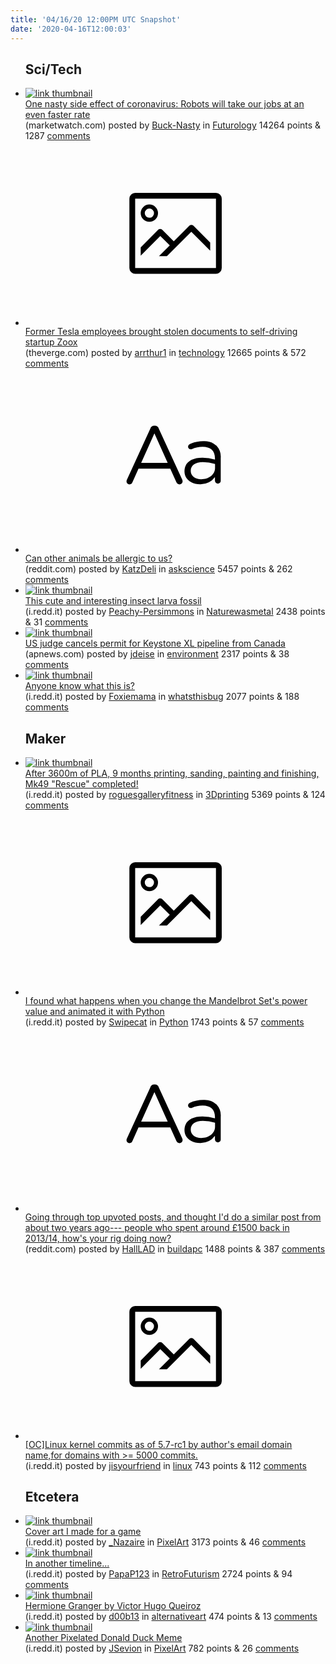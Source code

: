 ```yaml
---
title: '04/16/20 12:00PM UTC Snapshot'
date: '2020-04-16T12:00:03'
---
```

<ul>
<h2>Sci/Tech</h2>

<li><a href='https://www.marketwatch.com/story/one-side-effect-of-coronavirus-robots-will-take-our-jobs-at-an-even-faster-rate-2020-04-13'><img src='https://b.thumbs.redditmedia.com/8zq2_DyXl1PsIJgRrdLunZa4vhzphmn0FW5druz7HvM.jpg' alt='link thumbnail'></a><div><div class='linkTitle'><a href='https://www.marketwatch.com/story/one-side-effect-of-coronavirus-robots-will-take-our-jobs-at-an-even-faster-rate-2020-04-13'>One nasty side effect of coronavirus: Robots will take our jobs at an even faster rate</a></div>(marketwatch.com) posted by <a href='https://www.reddit.com/user/Buck-Nasty'>Buck-Nasty</a> in <a href='https://www.reddit.com/r/Futurology'>Futurology</a> 14264 points & 1287 <a href='https://www.reddit.com/r/Futurology/comments/g1zgm5/one_nasty_side_effect_of_coronavirus_robots_will/'>comments</a></div></li>

<li><a href='https://www.theverge.com/2020/4/15/21222763/tesla-zoox-startup-lawsuit-settlement-autonomous-driving'><svg version='1.1' viewBox='-34 -14 104 64' preserveAspectRatio='xMidYMid meet' xmlns='http://www.w3.org/2000/svg' xmlns:xlink='http://www.w3.org/1999/xlink'>
    <title>link thumbnail</title>
    <path d='M32,4H4A2,2,0,0,0,2,6V30a2,2,0,0,0,2,2H32a2,2,0,0,0,2-2V6A2,2,0,0,0,32,4ZM4,30V6H32V30Z'></path>
    <path d='M8.92,14a3,3,0,1,0-3-3A3,3,0,0,0,8.92,14Zm0-4.6A1.6,1.6,0,1,1,7.33,11,1.6,1.6,0,0,1,8.92,9.41Z'></path>
    <path d='M22.78,15.37l-5.4,5.4-4-4a1,1,0,0,0-1.41,0L5.92,22.9v2.83l6.79-6.79L16,22.18l-3.75,3.75H15l8.45-8.45L30,24V21.18l-5.81-5.81A1,1,0,0,0,22.78,15.37Z'></path>
    </svg></a><div><div class='linkTitle'><a href='https://www.theverge.com/2020/4/15/21222763/tesla-zoox-startup-lawsuit-settlement-autonomous-driving'>Former Tesla employees brought stolen documents to self-driving startup Zoox</a></div>(theverge.com) posted by <a href='https://www.reddit.com/user/arrthur1'>arrthur1</a> in <a href='https://www.reddit.com/r/technology'>technology</a> 12665 points & 572 <a href='https://www.reddit.com/r/technology/comments/g22ooh/former_tesla_employees_brought_stolen_documents/'>comments</a></div></li>

<li><a href='https://www.reddit.com/r/askscience/comments/g25krx/can_other_animals_be_allergic_to_us/'><svg version='1.1' viewBox='-34 -12 104 64' preserveAspectRatio='xMidYMid slice' xmlns='http://www.w3.org/2000/svg' xmlns:xlink='http://www.w3.org/1999/xlink'>
    <title>text link thumbnail</title>
    <path d='M12.19,8.84a1.45,1.45,0,0,0-1.4-1h-.12a1.46,1.46,0,0,0-1.42,1L1.14,26.56a1.29,1.29,0,0,0-.14.59,1,1,0,0,0,1,1,1.12,1.12,0,0,0,1.08-.77l2.08-4.65h11l2.08,4.59a1.24,1.24,0,0,0,1.12.83,1.08,1.08,0,0,0,1.08-1.08,1.64,1.64,0,0,0-.14-.57ZM6.08,20.71l4.59-10.22,4.6,10.22Z'>
    </path>
    <path d='M32.24,14.78A6.35,6.35,0,0,0,27.6,13.2a11.36,11.36,0,0,0-4.7,1,1,1,0,0,0-.58.89,1,1,0,0,0,.94.92,1.23,1.23,0,0,0,.39-.08,8.87,8.87,0,0,1,3.72-.81c2.7,0,4.28,1.33,4.28,3.92v.5a15.29,15.29,0,0,0-4.42-.61c-3.64,0-6.14,1.61-6.14,4.64v.05c0,2.95,2.7,4.48,5.37,4.48a6.29,6.29,0,0,0,5.19-2.48V26.9a1,1,0,0,0,1,1,1,1,0,0,0,1-1.06V19A5.71,5.71,0,0,0,32.24,14.78Zm-.56,7.7c0,2.28-2.17,3.89-4.81,3.89-1.94,0-3.61-1.06-3.61-2.86v-.06c0-1.8,1.5-3,4.2-3a15.2,15.2,0,0,1,4.22.61Z'>
    </path>
    </svg></a><div><div class='linkTitle'><a href='https://www.reddit.com/r/askscience/comments/g25krx/can_other_animals_be_allergic_to_us/'>Can other animals be allergic to us?</a></div>(reddit.com) posted by <a href='https://www.reddit.com/user/KatzDeli'>KatzDeli</a> in <a href='https://www.reddit.com/r/askscience'>askscience</a> 5457 points & 262 <a href='https://www.reddit.com/r/askscience/comments/g25krx/can_other_animals_be_allergic_to_us/'>comments</a></div></li>

<li><a href='https://i.redd.it/mdxftvctczs41.jpg'><img src='https://b.thumbs.redditmedia.com/F5Q8roUK2OAvKaRa54UPuxQSJmYCX1dxNbMxUe7OBKc.jpg' alt='link thumbnail'></a><div><div class='linkTitle'><a href='https://i.redd.it/mdxftvctczs41.jpg'>This cute and interesting insect larva fossil</a></div>(i.redd.it) posted by <a href='https://www.reddit.com/user/Peachy-Persimmons'>Peachy-Persimmons</a> in <a href='https://www.reddit.com/r/Naturewasmetal'>Naturewasmetal</a> 2438 points & 31 <a href='https://www.reddit.com/r/Naturewasmetal/comments/g1rhv5/this_cute_and_interesting_insect_larva_fossil/'>comments</a></div></li>

<li><a href='https://apnews.com/89e3f21d344db86b8743665ea66b892c'><img src='https://b.thumbs.redditmedia.com/npoO77asxefjLpJhlbioav0jqhfLfdeeXJd1NCfLius.jpg' alt='link thumbnail'></a><div><div class='linkTitle'><a href='https://apnews.com/89e3f21d344db86b8743665ea66b892c'>US judge cancels permit for Keystone XL pipeline from Canada</a></div>(apnews.com) posted by <a href='https://www.reddit.com/user/jdeise'>jdeise</a> in <a href='https://www.reddit.com/r/environment'>environment</a> 2317 points & 38 <a href='https://www.reddit.com/r/environment/comments/g245zb/us_judge_cancels_permit_for_keystone_xl_pipeline/'>comments</a></div></li>

<li><a href='https://i.redd.it/rrf4ck0qszs41.jpg'><img src='https://b.thumbs.redditmedia.com/XAUXd2lu5Ql6tUh_Y3NtVVOapu1fj_SuoWrzSAcau_E.jpg' alt='link thumbnail'></a><div><div class='linkTitle'><a href='https://i.redd.it/rrf4ck0qszs41.jpg'>Anyone know what this is?</a></div>(i.redd.it) posted by <a href='https://www.reddit.com/user/Foxiemama'>Foxiemama</a> in <a href='https://www.reddit.com/r/whatsthisbug'>whatsthisbug</a> 2077 points & 188 <a href='https://www.reddit.com/r/whatsthisbug/comments/g1t14x/anyone_know_what_this_is/'>comments</a></div></li>

<h2>Maker</h2>

<li><a href='https://i.redd.it/mdaf1nu811t41.jpg'><img src='https://b.thumbs.redditmedia.com/z0R0u5XC9S1DLc-41rMaKeMhCi9puyGBUCLQ3hdK4vM.jpg' alt='link thumbnail'></a><div><div class='linkTitle'><a href='https://i.redd.it/mdaf1nu811t41.jpg'>After 3600m of PLA, 9 months printing, sanding, painting and finishing, Mk49 "Rescue" completed!</a></div>(i.redd.it) posted by <a href='https://www.reddit.com/user/roguesgalleryfitness'>roguesgalleryfitness</a> in <a href='https://www.reddit.com/r/3Dprinting'>3Dprinting</a> 5369 points & 124 <a href='https://www.reddit.com/r/3Dprinting/comments/g1xz2q/after_3600m_of_pla_9_months_printing_sanding/'>comments</a></div></li>

<li><a href='https://i.redd.it/u2r68zcwx0t41.gif'><svg version='1.1' viewBox='-34 -14 104 64' preserveAspectRatio='xMidYMid meet' xmlns='http://www.w3.org/2000/svg' xmlns:xlink='http://www.w3.org/1999/xlink'>
    <title>link thumbnail</title>
    <path d='M32,4H4A2,2,0,0,0,2,6V30a2,2,0,0,0,2,2H32a2,2,0,0,0,2-2V6A2,2,0,0,0,32,4ZM4,30V6H32V30Z'></path>
    <path d='M8.92,14a3,3,0,1,0-3-3A3,3,0,0,0,8.92,14Zm0-4.6A1.6,1.6,0,1,1,7.33,11,1.6,1.6,0,0,1,8.92,9.41Z'></path>
    <path d='M22.78,15.37l-5.4,5.4-4-4a1,1,0,0,0-1.41,0L5.92,22.9v2.83l6.79-6.79L16,22.18l-3.75,3.75H15l8.45-8.45L30,24V21.18l-5.81-5.81A1,1,0,0,0,22.78,15.37Z'></path>
    </svg></a><div><div class='linkTitle'><a href='https://i.redd.it/u2r68zcwx0t41.gif'>I found what happens when you change the Mandelbrot Set's power value and animated it with Python</a></div>(i.redd.it) posted by <a href='https://www.reddit.com/user/Swipecat'>Swipecat</a> in <a href='https://www.reddit.com/r/Python'>Python</a> 1743 points & 57 <a href='https://www.reddit.com/r/Python/comments/g1xlte/i_found_what_happens_when_you_change_the/'>comments</a></div></li>

<li><a href='https://www.reddit.com/r/buildapc/comments/g1qppi/going_through_top_upvoted_posts_and_thought_id_do/'><svg version='1.1' viewBox='-34 -12 104 64' preserveAspectRatio='xMidYMid slice' xmlns='http://www.w3.org/2000/svg' xmlns:xlink='http://www.w3.org/1999/xlink'>
    <title>text link thumbnail</title>
    <path d='M12.19,8.84a1.45,1.45,0,0,0-1.4-1h-.12a1.46,1.46,0,0,0-1.42,1L1.14,26.56a1.29,1.29,0,0,0-.14.59,1,1,0,0,0,1,1,1.12,1.12,0,0,0,1.08-.77l2.08-4.65h11l2.08,4.59a1.24,1.24,0,0,0,1.12.83,1.08,1.08,0,0,0,1.08-1.08,1.64,1.64,0,0,0-.14-.57ZM6.08,20.71l4.59-10.22,4.6,10.22Z'>
    </path>
    <path d='M32.24,14.78A6.35,6.35,0,0,0,27.6,13.2a11.36,11.36,0,0,0-4.7,1,1,1,0,0,0-.58.89,1,1,0,0,0,.94.92,1.23,1.23,0,0,0,.39-.08,8.87,8.87,0,0,1,3.72-.81c2.7,0,4.28,1.33,4.28,3.92v.5a15.29,15.29,0,0,0-4.42-.61c-3.64,0-6.14,1.61-6.14,4.64v.05c0,2.95,2.7,4.48,5.37,4.48a6.29,6.29,0,0,0,5.19-2.48V26.9a1,1,0,0,0,1,1,1,1,0,0,0,1-1.06V19A5.71,5.71,0,0,0,32.24,14.78Zm-.56,7.7c0,2.28-2.17,3.89-4.81,3.89-1.94,0-3.61-1.06-3.61-2.86v-.06c0-1.8,1.5-3,4.2-3a15.2,15.2,0,0,1,4.22.61Z'>
    </path>
    </svg></a><div><div class='linkTitle'><a href='https://www.reddit.com/r/buildapc/comments/g1qppi/going_through_top_upvoted_posts_and_thought_id_do/'>Going through top upvoted posts, and thought I'd do a similar post from about two years ago--- people who spent around £1500 back in 2013/14, how's your rig doing now?</a></div>(reddit.com) posted by <a href='https://www.reddit.com/user/HallLAD'>HallLAD</a> in <a href='https://www.reddit.com/r/buildapc'>buildapc</a> 1488 points & 387 <a href='https://www.reddit.com/r/buildapc/comments/g1qppi/going_through_top_upvoted_posts_and_thought_id_do/'>comments</a></div></li>

<li><a href='https://i.redd.it/gmpm92inz0t41.png'><svg version='1.1' viewBox='-34 -14 104 64' preserveAspectRatio='xMidYMid meet' xmlns='http://www.w3.org/2000/svg' xmlns:xlink='http://www.w3.org/1999/xlink'>
    <title>link thumbnail</title>
    <path d='M32,4H4A2,2,0,0,0,2,6V30a2,2,0,0,0,2,2H32a2,2,0,0,0,2-2V6A2,2,0,0,0,32,4ZM4,30V6H32V30Z'></path>
    <path d='M8.92,14a3,3,0,1,0-3-3A3,3,0,0,0,8.92,14Zm0-4.6A1.6,1.6,0,1,1,7.33,11,1.6,1.6,0,0,1,8.92,9.41Z'></path>
    <path d='M22.78,15.37l-5.4,5.4-4-4a1,1,0,0,0-1.41,0L5.92,22.9v2.83l6.79-6.79L16,22.18l-3.75,3.75H15l8.45-8.45L30,24V21.18l-5.81-5.81A1,1,0,0,0,22.78,15.37Z'></path>
    </svg></a><div><div class='linkTitle'><a href='https://i.redd.it/gmpm92inz0t41.png'>[OC]Linux kernel commits as of 5.7-rc1 by author's email domain name,for domains with &gt;= 5000 commits.</a></div>(i.redd.it) posted by <a href='https://www.reddit.com/user/jisyourfriend'>jisyourfriend</a> in <a href='https://www.reddit.com/r/linux'>linux</a> 743 points & 112 <a href='https://www.reddit.com/r/linux/comments/g1xt7s/oclinux_kernel_commits_as_of_57rc1_by_authors/'>comments</a></div></li>

<h2>Etcetera</h2>

<li><a href='https://i.redd.it/60xbkj9rm1t41.png'><img src='https://b.thumbs.redditmedia.com/n4vCG0JH89S5WZvWJbcq6nA3mnj9HHc2zknfIlaFfvU.jpg' alt='link thumbnail'></a><div><div class='linkTitle'><a href='https://i.redd.it/60xbkj9rm1t41.png'>Cover art I made for a game</a></div>(i.redd.it) posted by <a href='https://www.reddit.com/user/_Nazaire'>_Nazaire</a> in <a href='https://www.reddit.com/r/PixelArt'>PixelArt</a> 3173 points & 46 <a href='https://www.reddit.com/r/PixelArt/comments/g20d9c/cover_art_i_made_for_a_game/'>comments</a></div></li>

<li><a href='https://i.redd.it/sjwm7hv5l1t41.jpg'><img src='https://b.thumbs.redditmedia.com/vUKqVlLksJPaRevhAebegby4D8CB-hDkDSbx0f_fZVI.jpg' alt='link thumbnail'></a><div><div class='linkTitle'><a href='https://i.redd.it/sjwm7hv5l1t41.jpg'>In another timeline...</a></div>(i.redd.it) posted by <a href='https://www.reddit.com/user/PapaP123'>PapaP123</a> in <a href='https://www.reddit.com/r/RetroFuturism'>RetroFuturism</a> 2724 points & 94 <a href='https://www.reddit.com/r/RetroFuturism/comments/g205d2/in_another_timeline/'>comments</a></div></li>

<li><a href='https://i.redd.it/xuozcs31tys41.jpg'><img src='https://b.thumbs.redditmedia.com/e-H43yIuALuXmEH6Uy6tvoWPRsntzt5Uyj9SXofFHbc.jpg' alt='link thumbnail'></a><div><div class='linkTitle'><a href='https://i.redd.it/xuozcs31tys41.jpg'>Hermione Granger by Victor Hugo Queiroz</a></div>(i.redd.it) posted by <a href='https://www.reddit.com/user/d00b13'>d00b13</a> in <a href='https://www.reddit.com/r/alternativeart'>alternativeart</a> 474 points & 13 <a href='https://www.reddit.com/r/alternativeart/comments/g20oj8/hermione_granger_by_victor_hugo_queiroz/'>comments</a></div></li>

<li><a href='https://i.redd.it/rkdeavt6n1t41.gif'><img src='https://b.thumbs.redditmedia.com/9bEGSLfV21cqsubM3FzQ7z3JhZrYSSTrSauF2tWeQ6g.jpg' alt='link thumbnail'></a><div><div class='linkTitle'><a href='https://i.redd.it/rkdeavt6n1t41.gif'>Another Pixelated Donald Duck Meme</a></div>(i.redd.it) posted by <a href='https://www.reddit.com/user/JSevion'>JSevion</a> in <a href='https://www.reddit.com/r/PixelArt'>PixelArt</a> 782 points & 26 <a href='https://www.reddit.com/r/PixelArt/comments/g20eww/another_pixelated_donald_duck_meme/'>comments</a></div></li>

</ul>
